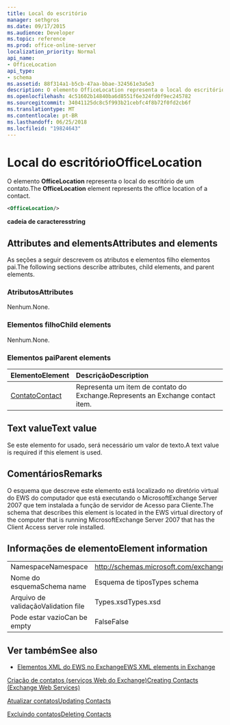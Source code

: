 ```yaml
---
title: Local do escritório
manager: sethgros
ms.date: 09/17/2015
ms.audience: Developer
ms.topic: reference
ms.prod: office-online-server
localization_priority: Normal
api_name:
- OfficeLocation
api_type:
- schema
ms.assetid: 88f314a1-b5cb-47aa-bbae-324561e3a5e3
description: O elemento OfficeLocation representa o local do escritório de um contato.
ms.openlocfilehash: 4c51602b14840ba6d8551f6e324fd0f9ec245782
ms.sourcegitcommit: 34041125dc8c5f993b21cebfc4f8b72f0fd2cb6f
ms.translationtype: MT
ms.contentlocale: pt-BR
ms.lasthandoff: 06/25/2018
ms.locfileid: "19824643"
---
```

# <a name="officelocation"></a><span data-ttu-id="7c2f6-103">Local do escritório</span><span class="sxs-lookup"><span data-stu-id="7c2f6-103">OfficeLocation</span></span>

<span data-ttu-id="7c2f6-104">O elemento **OfficeLocation** representa o local do escritório de um contato.</span><span class="sxs-lookup"><span data-stu-id="7c2f6-104">The **OfficeLocation** element represents the office location of a contact.</span></span> 
  
```xml
<OfficeLocation/>
```

 <span data-ttu-id="7c2f6-105">**cadeia de caracteres**</span><span class="sxs-lookup"><span data-stu-id="7c2f6-105">**string**</span></span>
## <a name="attributes-and-elements"></a><span data-ttu-id="7c2f6-106">Attributes and elements</span><span class="sxs-lookup"><span data-stu-id="7c2f6-106">Attributes and elements</span></span>

<span data-ttu-id="7c2f6-107">As seções a seguir descrevem os atributos e elementos filho elementos pai.</span><span class="sxs-lookup"><span data-stu-id="7c2f6-107">The following sections describe attributes, child elements, and parent elements.</span></span>
  
### <a name="attributes"></a><span data-ttu-id="7c2f6-108">Atributos</span><span class="sxs-lookup"><span data-stu-id="7c2f6-108">Attributes</span></span>

<span data-ttu-id="7c2f6-109">Nenhum.</span><span class="sxs-lookup"><span data-stu-id="7c2f6-109">None.</span></span>
  
### <a name="child-elements"></a><span data-ttu-id="7c2f6-110">Elementos filho</span><span class="sxs-lookup"><span data-stu-id="7c2f6-110">Child elements</span></span>

<span data-ttu-id="7c2f6-111">Nenhum.</span><span class="sxs-lookup"><span data-stu-id="7c2f6-111">None.</span></span>
  
### <a name="parent-elements"></a><span data-ttu-id="7c2f6-112">Elementos pai</span><span class="sxs-lookup"><span data-stu-id="7c2f6-112">Parent elements</span></span>

|<span data-ttu-id="7c2f6-113">**Elemento**</span><span class="sxs-lookup"><span data-stu-id="7c2f6-113">**Element**</span></span>|<span data-ttu-id="7c2f6-114">**Descrição**</span><span class="sxs-lookup"><span data-stu-id="7c2f6-114">**Description**</span></span>|
|:-----|:-----|
|[<span data-ttu-id="7c2f6-115">Contato</span><span class="sxs-lookup"><span data-stu-id="7c2f6-115">Contact</span></span>](contact.md) <br/> |<span data-ttu-id="7c2f6-116">Representa um item de contato do Exchange.</span><span class="sxs-lookup"><span data-stu-id="7c2f6-116">Represents an Exchange contact item.</span></span>  <br/> |
   
## <a name="text-value"></a><span data-ttu-id="7c2f6-117">Text value</span><span class="sxs-lookup"><span data-stu-id="7c2f6-117">Text value</span></span>

<span data-ttu-id="7c2f6-118">Se este elemento for usado, será necessário um valor de texto.</span><span class="sxs-lookup"><span data-stu-id="7c2f6-118">A text value is required if this element is used.</span></span>
  
## <a name="remarks"></a><span data-ttu-id="7c2f6-119">Comentários</span><span class="sxs-lookup"><span data-stu-id="7c2f6-119">Remarks</span></span>

<span data-ttu-id="7c2f6-120">O esquema que descreve este elemento está localizado no diretório virtual do EWS do computador que está executando o MicrosoftExchange Server 2007 que tem instalada a função de servidor de Acesso para Cliente.</span><span class="sxs-lookup"><span data-stu-id="7c2f6-120">The schema that describes this element is located in the EWS virtual directory of the computer that is running MicrosoftExchange Server 2007 that has the Client Access server role installed.</span></span>
  
## <a name="element-information"></a><span data-ttu-id="7c2f6-121">Informações de elemento</span><span class="sxs-lookup"><span data-stu-id="7c2f6-121">Element information</span></span>

|||
|:-----|:-----|
|<span data-ttu-id="7c2f6-122">Namespace</span><span class="sxs-lookup"><span data-stu-id="7c2f6-122">Namespace</span></span>  <br/> |http://schemas.microsoft.com/exchange/services/2006/types  <br/> |
|<span data-ttu-id="7c2f6-123">Nome do esquema</span><span class="sxs-lookup"><span data-stu-id="7c2f6-123">Schema name</span></span>  <br/> |<span data-ttu-id="7c2f6-124">Esquema de tipos</span><span class="sxs-lookup"><span data-stu-id="7c2f6-124">Types schema</span></span>  <br/> |
|<span data-ttu-id="7c2f6-125">Arquivo de validação</span><span class="sxs-lookup"><span data-stu-id="7c2f6-125">Validation file</span></span>  <br/> |<span data-ttu-id="7c2f6-126">Types.xsd</span><span class="sxs-lookup"><span data-stu-id="7c2f6-126">Types.xsd</span></span>  <br/> |
|<span data-ttu-id="7c2f6-127">Pode estar vazio</span><span class="sxs-lookup"><span data-stu-id="7c2f6-127">Can be empty</span></span>  <br/> |<span data-ttu-id="7c2f6-128">False</span><span class="sxs-lookup"><span data-stu-id="7c2f6-128">False</span></span>  <br/> |
   
## <a name="see-also"></a><span data-ttu-id="7c2f6-129">Ver também</span><span class="sxs-lookup"><span data-stu-id="7c2f6-129">See also</span></span>



- [<span data-ttu-id="7c2f6-130">Elementos XML do EWS no Exchange</span><span class="sxs-lookup"><span data-stu-id="7c2f6-130">EWS XML elements in Exchange</span></span>](ews-xml-elements-in-exchange.md)


[<span data-ttu-id="7c2f6-131">Criação de contatos (serviços Web do Exchange)</span><span class="sxs-lookup"><span data-stu-id="7c2f6-131">Creating Contacts (Exchange Web Services)</span></span>](http://msdn.microsoft.com/library/4845917e-70d1-481c-bbd7-011ec6571789%28Office.15%29.aspx)
  
[<span data-ttu-id="7c2f6-132">Atualizar contatos</span><span class="sxs-lookup"><span data-stu-id="7c2f6-132">Updating Contacts</span></span>](http://msdn.microsoft.com/library/9a865953-b94a-4229-b632-2dee433314be%28Office.15%29.aspx)
  
[<span data-ttu-id="7c2f6-133">Excluindo contatos</span><span class="sxs-lookup"><span data-stu-id="7c2f6-133">Deleting Contacts</span></span>](http://msdn.microsoft.com/library/fcc3dc84-cd3e-455e-a1a7-ae6921c9b588%28Office.15%29.aspx)

